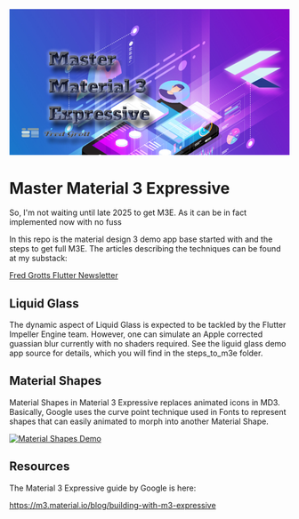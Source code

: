 ![image header](./media/image-header.png)

# Master Material 3 Expressive

So, I'm not waiting until late 2025 to get M3E. As it can be in fact implemented now with no fuss

In this repo is the material design 3 demo app base started with and the steps to get 
full M3E. The articles describing the techniques can be found at my substack:

[Fred Grotts Flutter Newsletter](https://fredgrott.substack.com)

## Liquid Glass

The dynamic aspect of Liquid Glass is expected to be tackled by the Flutter
Impeller Engine team. However, one can simulate an Apple corrected guassian 
blur currently with no shaders required. See the liguid glass demo app source
for details, which you will find in the steps_to_m3e folder.

## Material Shapes

Material Shapes in Material 3 Expressive replaces animated icons in MD3. Basically,
Google uses the curve point technique used in Fonts to represent shapes that
can easily animated to morph into another Material Shape.


[![Material Shapes Demo](http://img.youtube.com/vi/DpJ8L25tB0s?si=Mabamb-ptZkq9yPX/0.jpg)](http://www.youtube.com/watch?v=DpJ8L25tB0s?si=Mabamb-ptZkq9yPX)




## Resources

The Material 3 Expressive guide by Google is here:

https://m3.material.io/blog/building-with-m3-expressive


